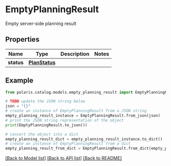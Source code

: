 <!--

 Licensed to the Apache Software Foundation (ASF) under one
 or more contributor license agreements.  See the NOTICE file
 distributed with this work for additional information
 regarding copyright ownership.  The ASF licenses this file
 to you under the Apache License, Version 2.0 (the
 "License"); you may not use this file except in compliance
 with the License.  You may obtain a copy of the License at

   http://www.apache.org/licenses/LICENSE-2.0

 Unless required by applicable law or agreed to in writing,
 software distributed under the License is distributed on an
 "AS IS" BASIS, WITHOUT WARRANTIES OR CONDITIONS OF ANY
 KIND, either express or implied.  See the License for the
 specific language governing permissions and limitations
 under the License.

-->
# EmptyPlanningResult

Empty server-side planning result

## Properties

Name | Type | Description | Notes
------------ | ------------- | ------------- | -------------
**status** | [**PlanStatus**](PlanStatus.md) |  | 

## Example

```python
from polaris.catalog.models.empty_planning_result import EmptyPlanningResult

# TODO update the JSON string below
json = "{}"
# create an instance of EmptyPlanningResult from a JSON string
empty_planning_result_instance = EmptyPlanningResult.from_json(json)
# print the JSON string representation of the object
print(EmptyPlanningResult.to_json())

# convert the object into a dict
empty_planning_result_dict = empty_planning_result_instance.to_dict()
# create an instance of EmptyPlanningResult from a dict
empty_planning_result_from_dict = EmptyPlanningResult.from_dict(empty_planning_result_dict)
```
[[Back to Model list]](../README.md#documentation-for-models) [[Back to API list]](../README.md#documentation-for-api-endpoints) [[Back to README]](../README.md)


